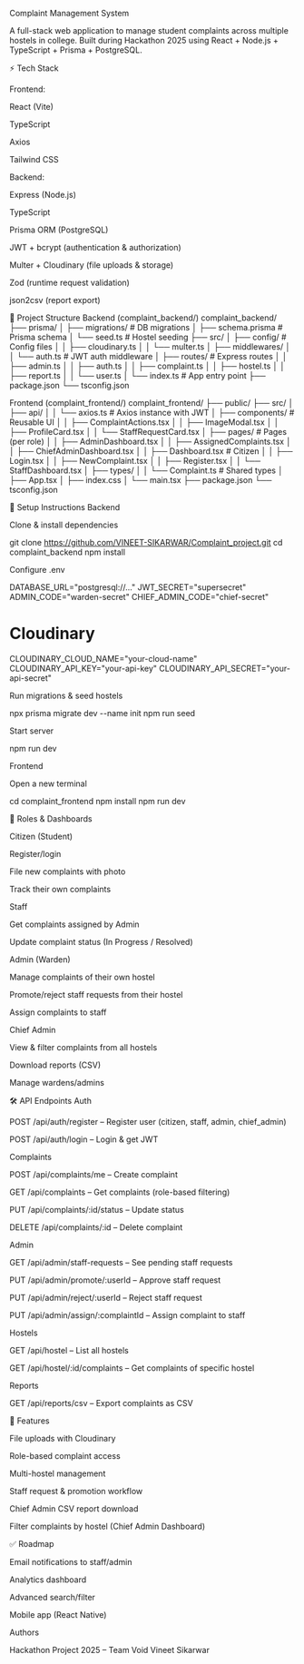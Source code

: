  Complaint Management System

A full-stack web application to manage student complaints across multiple hostels in college.
Built during Hackathon 2025  using React + Node.js + TypeScript + Prisma + PostgreSQL.

⚡ Tech Stack

Frontend:

React (Vite)

TypeScript

Axios

Tailwind CSS

Backend:

Express (Node.js)

TypeScript

Prisma ORM (PostgreSQL)

JWT + bcrypt (authentication & authorization)

Multer + Cloudinary (file uploads & storage)

Zod (runtime request validation)

json2csv (report export)

📂 Project Structure
Backend (complaint_backend/)
complaint_backend/
├── prisma/
│   ├── migrations/           # DB migrations
│   ├── schema.prisma         # Prisma schema
│   └── seed.ts               # Hostel seeding
├── src/
│   ├── config/               # Config files
│   │   ├── cloudinary.ts
│   │   └── multer.ts
│   ├── middlewares/
│   │   └── auth.ts           # JWT auth middleware
│   ├── routes/               # Express routes
│   │   ├── admin.ts
│   │   ├── auth.ts
│   │   ├── complaint.ts
│   │   ├── hostel.ts
│   │   ├── report.ts
│   │   └── user.ts
│   └── index.ts              # App entry point
├── package.json
└── tsconfig.json

Frontend (complaint_frontend/)
complaint_frontend/
├── public/
├── src/
│   ├── api/
│   │   └── axios.ts          # Axios instance with JWT
│   ├── components/           # Reusable UI
│   │   ├── ComplaintActions.tsx
│   │   ├── ImageModal.tsx
│   │   ├── ProfileCard.tsx
│   │   └── StaffRequestCard.tsx
│   ├── pages/                # Pages (per role)
│   │   ├── AdminDashboard.tsx
│   │   ├── AssignedComplaints.tsx
│   │   ├── ChiefAdminDashboard.tsx
│   │   ├── Dashboard.tsx     # Citizen
│   │   ├── Login.tsx
│   │   ├── NewComplaint.tsx
│   │   ├── Register.tsx
│   │   └── StaffDashboard.tsx
│   ├── types/
│   │   └── Complaint.ts      # Shared types
│   ├── App.tsx
│   ├── index.css
│   └── main.tsx
├── package.json
└── tsconfig.json

🔧 Setup Instructions
Backend

Clone & install dependencies

git clone https://github.com/VINEET-SIKARWAR/Complaint_project.git
cd complaint_backend
npm install


Configure .env

DATABASE_URL="postgresql://..."
JWT_SECRET="supersecret"
ADMIN_CODE="warden-secret"
CHIEF_ADMIN_CODE="chief-secret"

# Cloudinary
CLOUDINARY_CLOUD_NAME="your-cloud-name"
CLOUDINARY_API_KEY="your-api-key"
CLOUDINARY_API_SECRET="your-api-secret"


Run migrations & seed hostels

npx prisma migrate dev --name init
npm run seed


Start server

npm run dev

Frontend

Open a new terminal

cd complaint_frontend
npm install
npm run dev

👤 Roles & Dashboards

Citizen (Student)

Register/login

File new complaints with photo

Track their own complaints

Staff

Get complaints assigned by Admin

Update complaint status (In Progress / Resolved)

Admin (Warden)

Manage complaints of their own hostel

Promote/reject staff requests from their hostel

Assign complaints to staff

Chief Admin

View & filter complaints from all hostels

Download reports (CSV)

Manage wardens/admins

🛠 API Endpoints
Auth

POST /api/auth/register – Register user (citizen, staff, admin, chief_admin)

POST /api/auth/login – Login & get JWT

Complaints

POST /api/complaints/me – Create complaint

GET /api/complaints – Get complaints (role-based filtering)

PUT /api/complaints/:id/status – Update status

DELETE /api/complaints/:id – Delete complaint

Admin

GET /api/admin/staff-requests – See pending staff requests

PUT /api/admin/promote/:userId – Approve staff request

PUT /api/admin/reject/:userId – Reject staff request

PUT /api/admin/assign/:complaintId – Assign complaint to staff

Hostels

GET /api/hostel – List all hostels

GET /api/hostel/:id/complaints – Get complaints of specific hostel

Reports

GET /api/reports/csv – Export complaints as CSV

📸 Features

File uploads with Cloudinary

Role-based complaint access

Multi-hostel management

Staff request & promotion workflow

Chief Admin CSV report download

Filter complaints by hostel (Chief Admin Dashboard)

✅ Roadmap

Email notifications to staff/admin

Analytics dashboard

Advanced search/filter

Mobile app (React Native)

Authors

Hackathon Project 2025 – Team Void
Vineet Sikarwar
